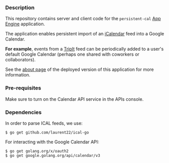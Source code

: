 ### Description

This repository contains server and client code for
the `persistent-cal` [App Engine][1] application.

The application enables persistent import of an [iCalendar][2] feed into a
Google Calendar.

**For example**, events from a [TripIt][3] feed can be
periodically added to a user's default Google Calendar (perhaps
one shared with coworkers or collaborators).

See the [about page][4] of the deployed version of this application
for more information.

### Pre-requisites

Make sure to turn on the Calendar API service in the APIs console.

### Dependencies

In order to parse ICAL feeds, we use:

```
$ go get github.com/laurent22/ical-go
```

For interacting with the Google Calendar API:

```
$ go get golang.org/x/oauth2
$ go get google.golang.org/api/calendar/v3
```

[1]: https://cloud.google.com/products/app-engine/
[2]: http://en.wikipedia.org/wiki/ICalendar
[3]: https://www.tripit.com/
[4]: http://persistent-cal.appspot.com/about
